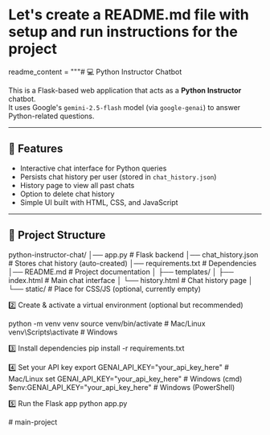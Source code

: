 # Let's create a README.md file with setup and run instructions for the project
readme_content = """# 💻 Python Instructor Chatbot

This is a Flask-based web application that acts as a **Python Instructor** chatbot.  
It uses Google's `gemini-2.5-flash` model (via `google-genai`) to answer Python-related questions.

---

## 🚀 Features
- Interactive chat interface for Python queries
- Persists chat history per user (stored in `chat_history.json`)
- History page to view all past chats
- Option to delete chat history
- Simple UI built with HTML, CSS, and JavaScript

---

## 📂 Project Structure


python-instructor-chat/
│── app.py # Flask backend
│── chat_history.json # Stores chat history (auto-created)
│── requirements.txt # Dependencies
│── README.md # Project documentation
│
├── templates/
│ ├── index.html # Main chat interface
│ └── history.html # Chat history page
│
└── static/ # Place for CSS/JS (optional, currently empty)


2️⃣ Create & activate a virtual environment (optional but recommended)

python -m venv venv
source venv/bin/activate   # Mac/Linux
venv\\Scripts\\activate    # Windows


3️⃣ Install dependencies
pip install -r requirements.txt


4️⃣ Set your API key
export GENAI_API_KEY="your_api_key_here"   # Mac/Linux
set GENAI_API_KEY="your_api_key_here"      # Windows (cmd)
$env:GENAI_API_KEY="your_api_key_here"     # Windows (PowerShell)


5️⃣ Run the Flask app
python app.py

#   m a i n - p r o j e c t  
 